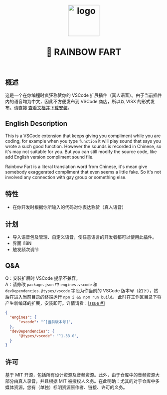 <h1 align="center">
  <br>
    <img src="https://github.com/SaekiRaku/vscode-rainbow-fart/blob/master/assets/logo.png?raw=true" alt="logo" width="100">
  <br>
  <br>
  🌈 RAINBOW FART
  <br>
  <br>
</h1>

## 概述

这是一个在你编程时疯狂称赞你的 VSCode 扩展插件（真人语音）。由于当前插件内的语音均为中文，因此不方便发布到 VSCode 商店，所以以 VISX 的形式发布。请直接 [查看文档并下载安装](https://saekiraku.github.io/vscode-rainbow-fart/)。

## English Description

This is a VSCode extension that keeps giving you compliment while you are coding, for example when you type `function` it will play sound that says you wrote a such good function. However the sounds is recorded in Chinese, so it's may not suitable for you. But you can still modify the source code, like add English version compliment sound file.

Rainbow Fart is a literal translation word from Chinese, it's mean give somebody exaggerated compliment that even seems a little fake. So it's not involved any connection with gay group or something else.

## 特性

* 在你开发时根据你所输入的代码对你表达称赞（真人语音）

## 计划

* 导入语音包及管理、自定义语音，使任意语言的开发者都可以使用此插件。
* 界面 I18N
* 触发频次调节

## Q&A

Q：安装扩展时 VSCode 提示不兼容。  
A：请修改 `package.json` 中 `engines.vscode` 和 `devDependencies.@types/vscode` 字段为你当前的 VSCode 版本号（如下），然后在进入当前目录的终端运行 `npm i && npm run build`。 此时在工作区目录下将产生新编译的扩展，安装即可。详情请看：[Issue #1](https://github.com/SaekiRaku/vscode-rainbow-fart/issues/1)

```json
{
  "engines": {
      "vscode": "^[当前版本号]",
  },
  "devDependencies": {
      "@types/vscode": "^1.33.0",
  }
}
```

## 许可

基于 MIT 开源，包括所有设计资源及音频资源。此外，由于仓库中的音频资源大部分由真人录音，并且根据 MIT 被授权人义务。在此明确：尤其的对于仓库中多媒体资源，您有（单独）标明资源原作者、链接、许可的义务。